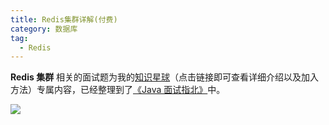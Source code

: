 ```yaml
---
title: Redis集群详解(付费)
category: 数据库
tag:
  - Redis
---
```


**Redis 集群** 相关的面试题为我的[知识星球](https://javaguide.cn/about-the-author/zhishixingqiu-two-years.html)（点击链接即可查看详细介绍以及加入方法）专属内容，已经整理到了[《Java 面试指北》](https://javaguide.cn/zhuanlan/java-mian-shi-zhi-bei.html)中。

![](https://oss.javaguide.cn/github/javaguide/database/redis/redis-cluster-javamianshizhibei.png)

<!-- @include: @planet.snippet.md -->
